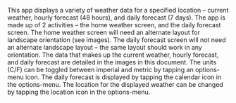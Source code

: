This app displays a variety of weather data for a specified location – current weather, hourly forecast (48 hours), and daily forecast (7 days).
The app is made up of 2 activities – the home weather screen, and the daily forecast screen.
The home weather screen will need an alternate layout for landscape orientation (see images). The daily forecast screen will not need an alternate landscape layout – the same layout should work in any orientation.
The data that makes up the current weather, hourly forecast, and daily forecast are detailed in the images in this document.
The units (C/F) can be toggled between imperial and metric by tapping an options-menu icon.
The daily forecast is displayed by tapping the calendar icon in the options-menu.
The location for the displayed weather can be changed by tapping the location icon in the options-menu.
